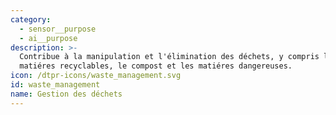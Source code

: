 ```yaml
---
category:
  - sensor__purpose
  - ai__purpose
description: >-
  Contribue à la manipulation et l'élimination des déchets, y compris les
  matiéres recyclables, le compost et les matiéres dangereuses.
icon: /dtpr-icons/waste_management.svg
id: waste_management
name: Gestion des déchets
---
```


